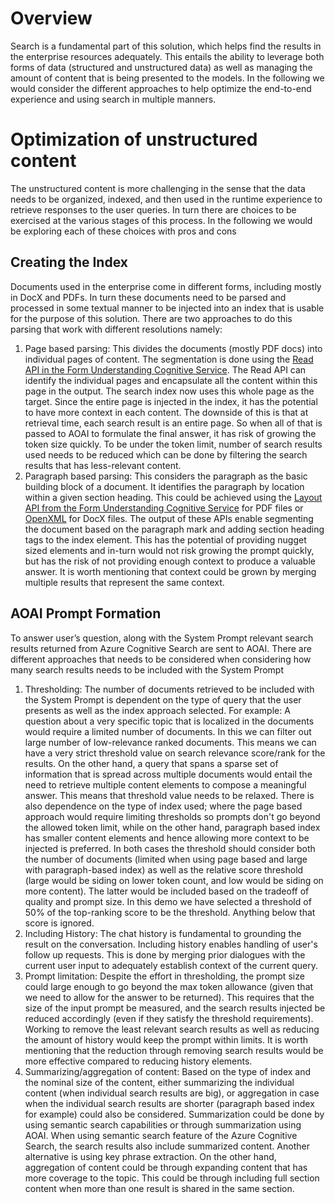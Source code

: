 # Overview

Search is a fundamental part of this solution, which helps find the results in the enterprise resources adequately.
This entails the ability to leverage both forms of data (structured and unstructured data) as well as managing the amount of content that is being presented to the models.
In the following we would consider the different approaches to help optimize the end-to-end experience and using search in multiple manners.

# Optimization of unstructured content

The unstructured content is more challenging in the sense that the data needs to be organized, indexed, and then used in the runtime experience to retrieve responses to the user queries.
In turn there are choices to be exercised at the various stages of this process. In the following we would be exploring each of these choices with pros and cons

## Creating the Index

Documents used in the enterprise come in different forms, including mostly in DocX and PDFs.
In turn these documents need to be parsed and processed in some textual manner to be injected into an index that is usable for the purpose of this solution.
There are two approaches to do this parsing that work with different resolutions namely:

1. Page based parsing: This divides the documents (mostly PDF docs) into individual pages of content. The segmentation is done using the [Read API in the Form Understanding Cognitive Service](https://learn.microsoft.com/en-us/azure/applied-ai-services/form-recognizer/concept-read?view=form-recog-3.0.0). The Read API can identify the individual pages and encapsulate all the content within this page in the output. The search index now uses this whole page as the target. Since the entire page is injected in the index, it has the potential to have more context in each content. The downside of this is that at retrieval time, each search result is an entire page. So when all of that is passed to AOAI to formulate the final answer, it has risk of growing the token size quickly. To be under the token limit, number of search results used needs to be reduced which can be done by filtering the search results that has less-relevant content.
2. Paragraph based parsing: This considers the paragraph as the basic building block of a document. It identifies the paragraph by location within a given section heading. This could be achieved using the [Layout API from the Form Understanding Cognitive Service](https://learn.microsoft.com/en-us/azure/applied-ai-services/form-recognizer/concept-layout?view=form-recog-3.0.0) for PDF files or [OpenXML](https://learn.microsoft.com/en-us/office/open-xml/open-xml-sdk) for DocX files. The output of these APIs enable segmenting the document based on the paragraph mark and adding section heading tags to the index element. This has the potential of providing nugget sized elements and in-turn would not risk growing the prompt quickly, but has the risk of not providing enough context to produce a valuable answer. It is worth mentioning that context could be grown by merging multiple results that represent the same context.

## AOAI Prompt Formation

To answer user’s question, along with the System Prompt relevant search results returned from Azure Cognitive Search are sent to AOAI. There are different approaches that needs to be considered when considering how many search results needs to be included with the System Prompt

1. Thresholding: The number of documents retrieved to be included with the System Prompt is dependent on the type of query that the user presents as well as the index approach selected.
For example: A question about a very specific topic that is localized in the documents would require a limited number of documents. In this we can filter out large number of low-relevance ranked documents. This means we can have a very strict threshold value on search relevance score/rank for the results. On the other hand, a query that spans a
sparse set of information that is spread across multiple documents would entail the need to retrieve multiple content elements to compose a meaningful answer. This means that threshold value needs to be relaxed.
There is also dependence on the type of index used; where the page based approach would require limiting thresholds so prompts don't go beyond the allowed token limit, while on the other hand, paragraph based index has smaller content elements and hence allowing more context to be injected is preferred.
In both cases the threshold should consider both the number of documents (limited when using page based and large with paragraph-based index) as well as the relative score threshold (large would be siding on lower token count, and low would be siding on more content).
The latter would be included based on the tradeoff of quality and prompt size. In this demo we have selected a threshold of 50% of the top-ranking score to be the threshold. Anything below that score is ignored.
2. Including History: The chat history is fundamental to grounding the result on the conversation. Including history enables handling of user's follow up requests. This is done by merging prior dialogues with the current user input to adequately establish context of the current query.
3. Prompt limitation: Despite the effort in thresholding, the prompt size could large enough to go beyond the max token allowance (given that we need to allow for the answer to be returned).
This requires that the size of the input prompt be measured, and the search results injected be reduced accordingly (even if they satisfy the threshold requirements). Working to remove the least relevant search results as well as reducing the amount of history would keep the prompt within limits. It is worth mentioning that the reduction through removing search results would be more effective compared to reducing history elements.
4. Summarizing/aggregation of content: Based on the type of index and the nominal size of the content, either summarizing the individual content (when individual search results are big), or aggregation in case when the individual search results are shorter (paragraph based index for example) could also be considered. Summarization could be done by using semantic search capabilities or through summarization using AOAI. When using semantic search feature of the Azure Cognitive Search, the search results also include summarized content. Another alternative is using key phrase extraction.
On the other hand, aggregation of content could be through expanding content that has more coverage to the topic. This could be through including full section content when more than one result is shared in the same section.
